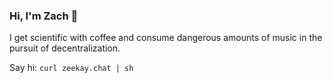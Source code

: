 ### Hi, I'm Zach 👋

I get scientific with coffee and consume dangerous amounts of music in the pursuit of decentralization.

Say hi: `curl zeekay.chat | sh`
